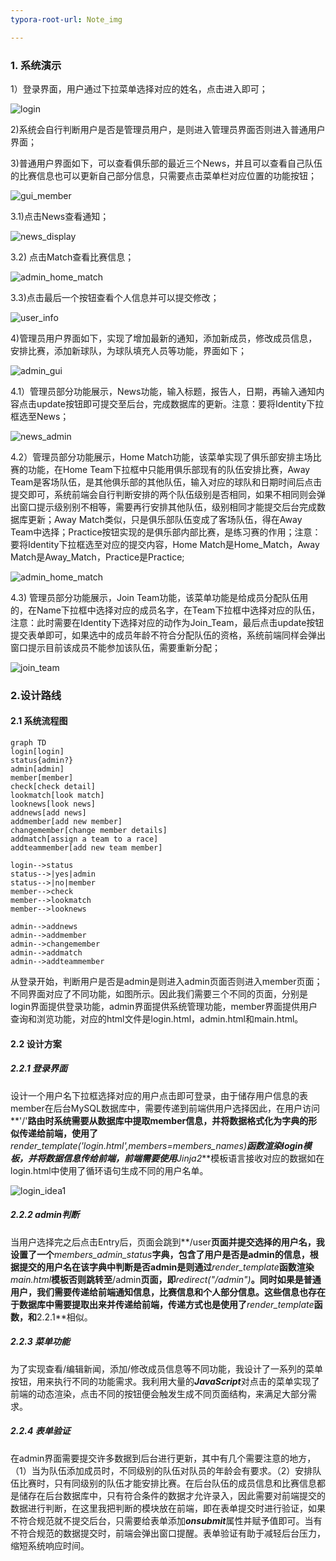 ```yaml
---
typora-root-url: Note_img

---
```


### 1. 系统演示

1）登录界面，用户通过下拉菜单选择对应的姓名，点击进入即可；

![login](/login.png)



2)系统会自行判断用户是否是管理员用户，是则进入管理员界面否则进入普通用户界面；

3)普通用户界面如下，可以查看俱乐部的最近三个News，并且可以查看自己队伍的比赛信息也可以更新自己部分信息，只需要点击菜单栏对应位置的功能按钮；

![gui_member](/gui_member.png)

3.1)点击News查看通知；

![news_display](/news_display.png)



3.2) 点击Match查看比赛信息；



![admin_home_match](/admin_home_match.png)

3.3)点击最后一个按钮查看个人信息并可以提交修改；

![user_info](/user_info.png)



4)管理员用户界面如下，实现了增加最新的通知，添加新成员，修改成员信息，安排比赛，添加新球队，为球队填充人员等功能，界面如下；

![admin_gui](/admin_gui.png)

4.1）管理员部分功能展示，News功能，输入标题，报告人，日期，再输入通知内容点击update按钮即可提交至后台，完成数据库的更新。注意：要将Identity下拉框选至News；



![news_admin](/news_admin.png)

4.2）管理员部分功能展示，Home Match功能，该菜单实现了俱乐部安排主场比赛的功能，在Home Team下拉框中只能用俱乐部现有的队伍安排比赛，Away Team是客场队伍，是其他俱乐部的其他队伍，输入对应的球队和日期时间后点击提交即可，系统前端会自行判断安排的两个队伍级别是否相同，如果不相同则会弹出窗口提示级别别不相等，需要再行安排其他队伍，级别相同才能提交后台完成数据库更新；Away Match类似，只是俱乐部队伍变成了客场队伍，得在Away Team中选择；Practice按钮实现的是俱乐部内部比赛，是练习赛的作用；注意：要将Identity下拉框选至对应的提交内容，Home Match是Home_Match，Away Match是Away_Match，Practice是Practice;

![admin_home_match](/admin_home_match.png)



4.3) 管理员部分功能展示，Join Team功能，该菜单功能是给成员分配队伍用的，在Name下拉框中选择对应的成员名字，在Team下拉框中选择对应的队伍，注意：此时需要在Identity下选择对应的动作为Join_Team，最后点击update按钮提交表单即可，如果选中的成员年龄不符合分配队伍的资格，系统前端同样会弹出窗口提示目前该成员不能参加该队伍，需要重新分配；

![join_team](/join_team.png)

### 2.设计路线

#### 2.1 系统流程图

```mermaid
graph TD
login[login]
status{admin?}
admin[admin]
member[member]
check[check detail]
lookmatch[look match]
looknews[look news]
addnews[add news]
addmember[add new member]
changemember[change member details]
addmatch[assign a team to a race]
addteammember[add new team member]

login-->status
status-->|yes|admin
status-->|no|member
member-->check
member-->lookmatch
member-->looknews

admin-->addnews
admin-->addmember
admin-->changemember
admin-->addmatch
admin-->addteammember
```

从登录开始，判断用户是否是admin是则进入admin页面否则进入member页面；不同界面对应了不同功能，如图所示。因此我们需要三个不同的页面，分别是login界面提供登录功能，admin界面提供系统管理功能，member界面提供用户查询和浏览功能，对应的html文件是login.html，admin.html和main.html。

#### 2.2 设计方案

##### 2.2.1 登录界面

设计一个用户名下拉框选择对应的用户点击即可登录，由于储存用户信息的表member在后台MySQL数据库中，需要传递到前端供用户选择因此，在用户访问**'/'**路由时系统需要从数据库中提取member信息，并将数据格式化为字典的形似传递给前端，使用了***render_template('login.html',members=members_names)***函数渲染login模板，并将数据信息传给前端，前端需要使用***Jinja2***模板语言接收对应的数据如在login.html中使用了循环语句生成不同的用户名单。

![login_idea1](/login_idea1.png)



##### 2.2.2 admin判断

当用户选择完之后点击Entry后，页面会跳到**/user**页面并提交选择的用户名，我设置了一个***members_admin_status***字典，包含了用户是否是admin的信息，根据提交的用户名在该字典中判断是否admin是则通过***render_template***函数渲染***main.html***模板否则跳转至**/admin**页面，即***redirect("/admin")***。同时如果是普通用户，我们需要传递给前端通知信息，比赛信息和个人部分信息。这些信息也存在于数据库中需要提取出来并传递给前端，传递方式也是使用了***render_template***函数，和**2.2.1**相似。



##### 2.2.3 菜单功能

为了实现查看/编辑新闻，添加/修改成员信息等不同功能，我设计了一系列的菜单按钮，用来执行不同的功能需求。我利用大量的***JavaScript***对点击的菜单实现了前端的动态渲染，点击不同的按钮便会触发生成不同页面结构，来满足大部分需求。



##### 2.2.4 表单验证

在admin界面需要提交许多数据到后台进行更新，其中有几个需要注意的地方，（1）当为队伍添加成员时，不同级别的队伍对队员的年龄会有要求。（2）安排队伍比赛时，只有同级别的队伍才能安排比赛。在后台队伍的成员信息和比赛信息都是储存在后台数据库中，只有符合条件的数据才允许录入，因此需要对前端提交的数据进行判断，在这里我把判断的模块放在前端，即在表单提交时进行验证，如果不符合规范就不提交后台，只需要给表单添加***onsubmit***属性并赋予值即可。当有不符合规范的数据提交时，前端会弹出窗口提醒。表单验证有助于减轻后台压力，缩短系统响应时间。

